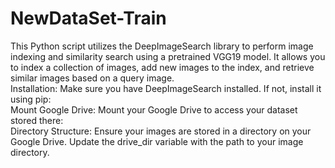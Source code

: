 # NewDataSet-Train

This Python script utilizes the DeepImageSearch library to perform image indexing and similarity search using a pretrained VGG19 model. It allows you to index a collection of images, add new images to the index, and retrieve similar images based on a query image.<br>
Installation: Make sure you have DeepImageSearch installed. If not, install it using pip:<br>
Mount Google Drive: Mount your Google Drive to access your dataset stored there:<br>
Directory Structure: Ensure your images are stored in a directory on your Google Drive. Update the drive_dir variable with the path to your image directory.<br>
